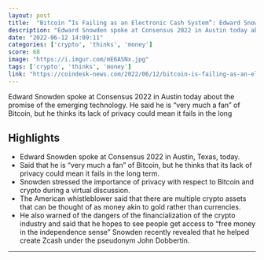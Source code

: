 ```yaml
---
layout: post
title:  "Bitcoin “Is Failing as an Electronic Cash System”: Edward Snowden"
description: "Edward Snowden spoke at Consensus 2022 in Austin today about the promise of the emerging technology. He said he is “very much a fan” of Bitcoin, but he thinks its lack of privacy could mean it fails in the long"
date: "2022-06-12 14:09:11"
categories: ['crypto', 'thinks', 'money']
score: 68
image: "https://i.imgur.com/mE6ASNx.jpg"
tags: ['crypto', 'thinks', 'money']
link: "https://coindesk-news.com/2022/06/12/bitcoin-is-failing-as-an-electronic-cash-system-edward-snowden/"
---
```


Edward Snowden spoke at Consensus 2022 in Austin today about the promise of the emerging technology. He said he is “very much a fan” of Bitcoin, but he thinks its lack of privacy could mean it fails in the long

## Highlights

- Edward Snowden spoke at Consensus 2022 in Austin, Texas, today.
- Said that he is “very much a fan” of Bitcoin, but he thinks that its lack of privacy could mean it fails in the long term.
- Snowden stressed the importance of privacy with respect to Bitcoin and crypto during a virtual discussion.
- The American whistleblower said that there are multiple crypto assets that can be thought of as money akin to gold rather than currencies.
- He also warned of the dangers of the financialization of the crypto industry and said that he hopes to see people get access to “free money in the independence sense” Snowden recently revealed that he helped create Zcash under the pseudonym John Dobbertin.

---
